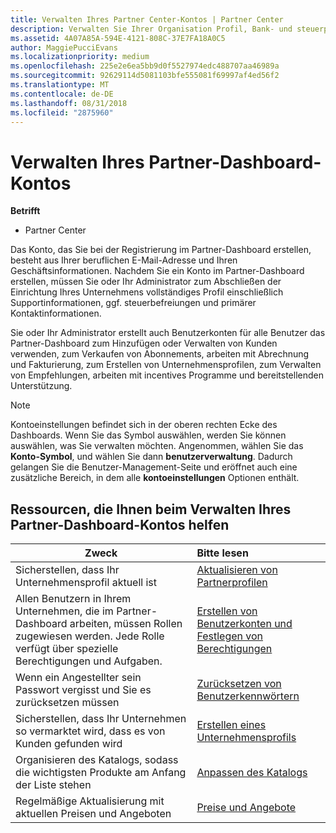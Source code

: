 ```yaml
---
title: Verwalten Ihres Partner Center-Kontos | Partner Center
description: Verwalten Sie Ihrer Organisation Profil, Bank- und steuerprofilen Informationen und Ihre Benutzer.
ms.assetid: 4A07A85A-594E-4121-808C-37E7FA18A0C5
author: MaggiePucciEvans
ms.localizationpriority: medium
ms.openlocfilehash: 225e2e6ea5bb9d0f5527974edc488707aa46989a
ms.sourcegitcommit: 92629114d5081103bfe555081f69997af4ed56f2
ms.translationtype: MT
ms.contentlocale: de-DE
ms.lasthandoff: 08/31/2018
ms.locfileid: "2875960"
---
```

# <a name="manage-your-partner-dashboard-account"></a>Verwalten Ihres Partner-Dashboard-Kontos

**Betrifft**

-  Partner Center

Das Konto, das Sie bei der Registrierung im Partner-Dashboard erstellen, besteht aus Ihrer beruflichen E-Mail-Adresse und Ihren Geschäftsinformationen. Nachdem Sie ein Konto im Partner-Dashboard erstellen, müssen Sie oder Ihr Administrator zum Abschließen der Einrichtung Ihres Unternehmens vollständiges Profil einschließlich Supportinformationen, ggf. steuerbefreiungen und primärer Kontaktinformationen. 

Sie oder Ihr Administrator erstellt auch Benutzerkonten für alle Benutzer das Partner-Dashboard zum Hinzufügen oder Verwalten von Kunden verwenden, zum Verkaufen von Abonnements, arbeiten mit Abrechnung und Fakturierung, zum Erstellen von Unternehmensprofilen, zum Verwalten von Empfehlungen, arbeiten mit incentives Programme und bereitstellenden Unterstützung.

>[!NOTE]
>Kontoeinstellungen befindet sich in der oberen rechten Ecke des Dashboards. Wenn Sie das Symbol auswählen, werden Sie können auswählen, was Sie verwalten möchten. Angenommen, wählen Sie das **Konto-Symbol**, und wählen Sie dann **benutzerverwaltung**. Dadurch gelangen Sie die Benutzer-Management-Seite und eröffnet auch eine zusätzliche Bereich, in dem alle **kontoeinstellungen** Optionen enthält.


## <a name="resources-to-help-you-manage-your-partner-dashboard-account"></a>Ressourcen, die Ihnen beim Verwalten Ihres Partner-Dashboard-Kontos helfen

|**Zweck**   |**Bitte lesen**   |
|-----------------------|:-----------------------|
|Sicherstellen, dass Ihr Unternehmensprofil aktuell ist   |[Aktualisieren von Partnerprofilen](update-your-partner-profile.md)|
|Allen Benutzern in Ihrem Unternehmen, die im Partner-Dashboard arbeiten, müssen Rollen zugewiesen werden. Jede Rolle verfügt über spezielle Berechtigungen und Aufgaben.|[Erstellen von Benutzerkonten und Festlegen von Berechtigungen](create-user-accounts-and-set-permissions.md)|
|Wenn ein Angestellter sein Passwort vergisst und Sie es zurücksetzen müssen  |[Zurücksetzen von Benutzerkennwörtern](reset-a-user-password.md)|
|Sicherstellen, dass Ihr Unternehmen so vermarktet wird, dass es von Kunden gefunden wird   |[Erstellen eines Unternehmensprofils](create-a-marketing-profile.md)|
|Organisieren des Katalogs, sodass die wichtigsten Produkte am Anfang der Liste stehen   |[Anpassen des Katalogs](customize-the-catalog.md)|
|Regelmäßige Aktualisierung mit aktuellen Preisen und Angeboten   |[Preise und Angebote](pricing-and-offers.md)|













 

 




